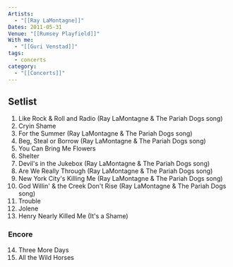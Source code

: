 ```yaml
---
Artists:
  - "[[Ray LaMontagne]]"
Dates: 2011-05-31
Venue: "[[Rumsey Playfield]]"
With me:
  - "[[Guri Venstad]]"
tags:
  - concerts
category:
  - "[[Concerts]]"
---
```


## Setlist

1. Like Rock & Roll and Radio (Ray LaMontagne & The Pariah Dogs song)
2. Cryin Shame
3. For the Summer (Ray LaMontagne & The Pariah Dogs song)
4. Beg, Steal or Borrow (Ray LaMontagne & The Pariah Dogs song)
5. You Can Bring Me Flowers
6. Shelter
7. Devil's in the Jukebox (Ray LaMontagne & The Pariah Dogs song)
8. Are We Really Through (Ray LaMontagne & The Pariah Dogs song)
9. New York City's Killing Me (Ray LaMontagne & The Pariah Dogs song)
10. God Willin' & the Creek Don't Rise (Ray LaMontagne & The Pariah Dogs song)
11. Trouble
12. Jolene
13. Henry Nearly Killed Me (It's a Shame)

### Encore
14. Three More Days
15. All the Wild Horses
